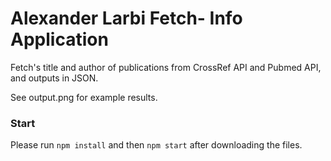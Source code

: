 # Alexander Larbi Fetch- Info Application

Fetch's title and author of publications from CrossRef API and Pubmed API, and outputs in JSON.

See output.png for example results.

### Start

Please run `npm install` and then `npm start` after downloading the files. 



